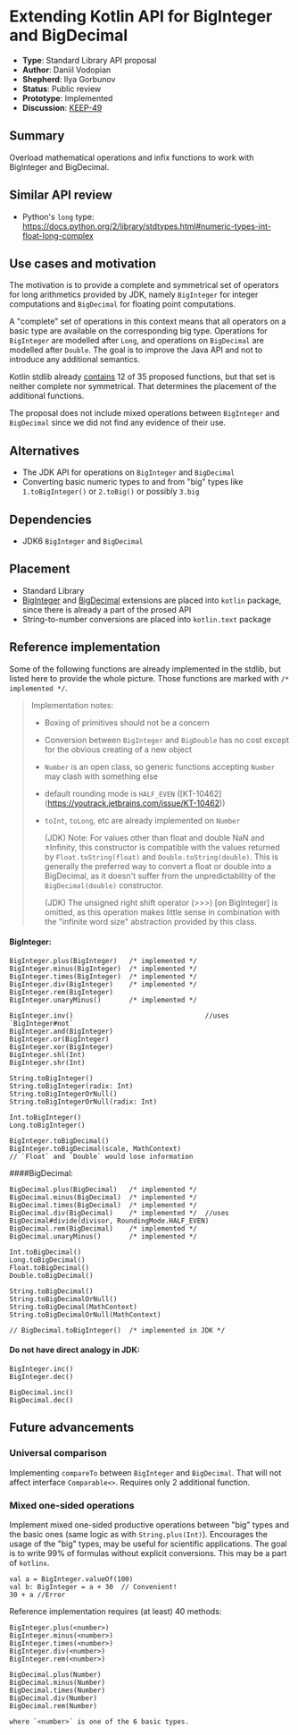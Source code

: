 
# Extending Kotlin API for BigInteger and BigDecimal

* **Type**: Standard Library API proposal
* **Author**: Daniil Vodopian
* **Shepherd**: Ilya Gorbunov
* **Status**: Public review
* **Prototype**: Implemented
* **Discussion**: [KEEP-49](https://github.com/Kotlin/KEEP/issues/49)


## Summary

Overload mathematical operations and infix functions to work with BigInteger and BigDecimal.

## Similar API review

* Python's `long` type: https://docs.python.org/2/library/stdtypes.html#numeric-types-int-float-long-complex

## Use cases and motivation

The motivation is to provide a complete and symmetrical set of operators for long arithmetics provided by JDK, namely `BigInteger` for integer computations and `BigDecimal` for floating point computations. 

A "complete" set of operations in this context means that all operators on a basic type are available on the corresponding big type. Operations for `BigInteger` are modelled after `Long`, and operations on `BigDecimal` are modelled after `Double`. The goal is to improve the Java API and not to introduce any additional semantics.

Kotlin stdlib already [contains](https://github.com/JetBrains/kotlin/blob/master/libraries/stdlib/src/kotlin/util/BigNumbers.kt) 12 of 35 proposed functions, but that set is neither complete nor symmetrical. That determines the placement of the additional functions.  

The proposal does not include mixed operations between `BigInteger` and `BigDecimal` since we did not find any evidence of their use.

## Alternatives

* The JDK API for operations on `BigInteger` and `BigDecimal`
* Converting basic numeric types to and from "big" types like `1.toBigInteger()` or `2.toBig()` or possibly `3.big`

## Dependencies

* JDK6 `BigInteger` and `BigDecimal`

## Placement

* Standard Library
* [BigInteger](https://kotlinlang.org/api/latest/jvm/stdlib/kotlin/java.math.-big-integer/) and [BigDecimal](https://kotlinlang.org/api/latest/jvm/stdlib/kotlin/java.math.-big-decimal/)
  extensions are placed into `kotlin` package, since there is already a part of the prosed API 
* String-to-number conversions are placed into `kotlin.text` package

## Reference implementation

Some of the following functions are already implemented in the stdlib, but listed here to provide the whole picture. Those functions are marked with `/* implemented */`.

>Implementation notes:
>
> - Boxing of primitives should not be a concern
> - Conversion between `BigInteger` and `BigDouble` has no cost except for the obvious creating of a new object
> - `Number` is an open class, so generic functions accepting `Number` may clash with something else
> - default rounding mode is `HALF_EVEN` ([KT-10462] (https://youtrack.jetbrains.com/issue/KT-10462))
> - `toInt`, `toLong`, etc are already implemented on `Number`
>
>   (JDK) Note: For values other than float and double NaN and ±Infinity, this constructor is compatible with the values returned by `Float.toString(float)` and `Double.toString(double)`. This is generally the preferred way to convert a float or double into a BigDecimal, as it doesn't suffer from the unpredictability of the `BigDecimal(double)` constructor.
>
>   (JDK) The unsigned right shift operator (>>>) [on BigInteger] is omitted, as this operation makes little sense in combination with the "infinite word size" abstraction provided by this class.

#### BigInteger:

    BigInteger.plus(BigInteger)   /* implemented */
    BigInteger.minus(BigInteger)  /* implemented */
    BigInteger.times(BigInteger)  /* implemented */
    BigInteger.div(BigInteger)    /* implemented */
    BigInteger.rem(BigInteger) 
    BigInteger.unaryMinus()       /* implemented */
    
    BigInteger.inv()                                 //uses `BigInteger#not`
    BigInteger.and(BigInteger)
    BigInteger.or(BigInteger)
    BigInteger.xor(BigInteger)
    BigInteger.shl(Int)
    BigInteger.shr(Int)
    
    String.toBigInteger()
    String.toBigInteger(radix: Int)
    String.toBigIntegerOrNull()
    String.toBigIntegerOrNull(radix: Int)
    
    Int.toBigInteger()
    Long.toBigInteger()
    
    BigInteger.toBigDecimal()
    BigInteger.toBigDecimal(scale, MathContext)
    // `Float` and `Double` would lose information
    
####BigDecimal:

    BigDecimal.plus(BigDecimal)   /* implemented */
    BigDecimal.minus(BigDecimal)  /* implemented */
    BigDecimal.times(BigDecimal)  /* implemented */
    BigDecimal.div(BigDecimal)    /* implemented */  //uses BigDecimal#divide(divisor, RoundingMode.HALF_EVEN)
    BigDecimal.rem(BigDecimal)    /* implemented */ 
    BigDecimal.unaryMinus()       /* implemented */

    Int.toBigDecimal() 
    Long.toBigDecimal() 
    Float.toBigDecimal() 
    Double.toBigDecimal()
     
    String.toBigDecimal()
    String.toBigDecimalOrNull()
    String.toBigDecimal(MathContext)
    String.toBigDecimalOrNull(MathContext)
    
    // BigDecimal.toBigInteger()  /* implemented in JDK */
    
#### Do not have direct analogy in JDK:

    BigInteger.inc()
    BigInteger.dec()

    BigDecimal.inc()
    BigDecimal.dec()
	
## Future advancements

### Universal comparison

Implementing `compareTo` between `BigInteger` and `BigDecimal`. That will not affect interface  `Comparable<>`. Requires only 2 additional function.

### Mixed one-sided operations

Implement mixed one-sided productive operations between "big" types and the basic ones (same logic as with `String.plus(Int)`). Encourages the usage of the "big" types, may be useful for scientific applications. The goal is to write 99% of formulas without explicit conversions. This may be a part of  `kotlinx`.

    val a = BigInteger.valueOf(100)
    val b: BigInteger = a + 30  // Convenient!
    30 + a //Error

Reference implementation requires (at least) 40 methods:

    BigInteger.plus(<number>)
    BigInteger.minus(<number>)
    BigInteger.times(<number>)
    BigInteger.div(<number>)
    BigInteger.rem(<number>)
	
    BigDecimal.plus(Number)
    BigDecimal.minus(Number)
    BigDecimal.times(Number)
    BigDecimal.div(Number)
    BigDecimal.rem(Number)
    
    where `<number>` is one of the 6 basic types. 
